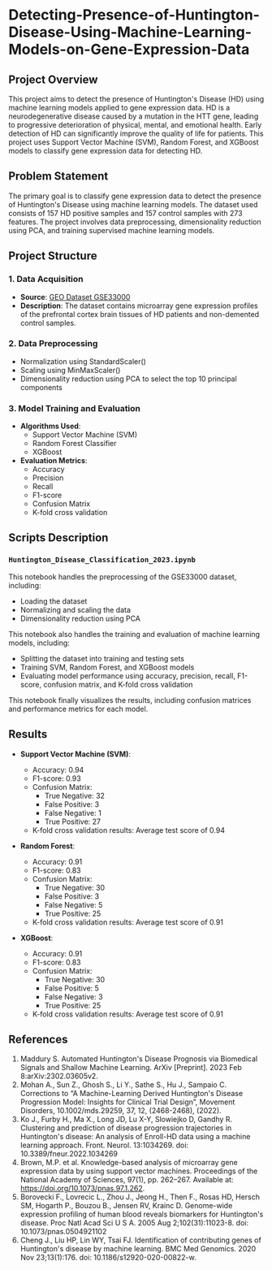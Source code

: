 # Detecting-Presence-of-Huntington-Disease-Using-Machine-Learning-Models-on-Gene-Expression-Data

## Project Overview

This project aims to detect the presence of Huntington's Disease (HD) using machine learning models applied to gene expression data. HD is a neurodegenerative disease caused by a mutation in the HTT gene, leading to progressive deterioration of physical, mental, and emotional health. Early detection of HD can significantly improve the quality of life for patients. This project uses Support Vector Machine (SVM), Random Forest, and XGBoost models to classify gene expression data for detecting HD.

## Problem Statement

The primary goal is to classify gene expression data to detect the presence of Huntington's Disease using machine learning models. The dataset used consists of 157 HD positive samples and 157 control samples with 273 features. The project involves data preprocessing, dimensionality reduction using PCA, and training supervised machine learning models.

## Project Structure

### 1. Data Acquisition
- **Source**: [GEO Dataset GSE33000](https://www.ncbi.nlm.nih.gov/geo/query/acc.cgi?acc=gse33000)
- **Description**: The dataset contains microarray gene expression profiles of the prefrontal cortex brain tissues of HD patients and non-demented control samples.

### 2. Data Preprocessing
- Normalization using StandardScaler()
- Scaling using MinMaxScaler()
- Dimensionality reduction using PCA to select the top 10 principal components

### 3. Model Training and Evaluation
- **Algorithms Used**:
  - Support Vector Machine (SVM)
  - Random Forest Classifier
  - XGBoost
- **Evaluation Metrics**:
  - Accuracy
  - Precision
  - Recall
  - F1-score
  - Confusion Matrix
  - K-fold cross validation

## Scripts Description

### `Huntington_Disease_Classification_2023.ipynb`
This notebook handles the preprocessing of the GSE33000 dataset, including:
- Loading the dataset
- Normalizing and scaling the data
- Dimensionality reduction using PCA
  
This notebook also handles the training and evaluation of machine learning models, including:
- Splitting the dataset into training and testing sets
- Training SVM, Random Forest, and XGBoost models
- Evaluating model performance using accuracy, precision, recall, F1-score, confusion matrix, and K-fold cross validation

This notebook finally visualizes the results, including confusion matrices and performance metrics for each model.

## Results

- **Support Vector Machine (SVM)**:
  - Accuracy: 0.94
  - F1-score: 0.93
  - Confusion Matrix: 
    - True Negative: 32
    - False Positive: 3
    - False Negative: 1
    - True Positive: 27
  - K-fold cross validation results: Average test score of 0.94

- **Random Forest**:
  - Accuracy: 0.91
  - F1-score: 0.83
  - Confusion Matrix: 
    - True Negative: 30
    - False Positive: 3
    - False Negative: 5
    - True Positive: 25
  - K-fold cross validation results: Average test score of 0.91

- **XGBoost**:
  - Accuracy: 0.91
  - F1-score: 0.83
  - Confusion Matrix: 
    - True Negative: 30
    - False Positive: 5
    - False Negative: 3
    - True Positive: 25
  - K-fold cross validation results: Average test score of 0.91

## References

1. Maddury S. Automated Huntington's Disease Prognosis via Biomedical Signals and Shallow Machine Learning. ArXiv [Preprint]. 2023 Feb 8:arXiv:2302.03605v2.
2. Mohan A., Sun Z., Ghosh S., Li Y., Sathe S., Hu J., Sampaio C. Corrections to “A Machine-Learning Derived Huntington's Disease Progression Model: Insights for Clinical Trial Design”, Movement Disorders, 10.1002/mds.29259, 37, 12, (2468-2468), (2022).
3. Ko J., Furby H., Ma X., Long JD, Lu X-Y, Slowiejko D, Gandhy R. Clustering and prediction of disease progression trajectories in Huntington's disease: An analysis of Enroll-HD data using a machine learning approach. Front. Neurol. 13:1034269. doi: 10.3389/fneur.2022.1034269
4. Brown, M.P. et al. Knowledge-based analysis of microarray gene expression data by using support vector machines. Proceedings of the National Academy of Sciences, 97(1), pp. 262–267. Available at: https://doi.org/10.1073/pnas.97.1.262.
5. Borovecki F., Lovrecic L., Zhou J., Jeong H., Then F., Rosas HD, Hersch SM, Hogarth P., Bouzou B., Jensen RV, Krainc D. Genome-wide expression profiling of human blood reveals biomarkers for Huntington's disease. Proc Natl Acad Sci U S A. 2005 Aug 2;102(31):11023-8. doi: 10.1073/pnas.0504921102
6. Cheng J., Liu HP, Lin WY, Tsai FJ. Identification of contributing genes of Huntington's disease by machine learning. BMC Med Genomics. 2020 Nov 23;13(1):176. doi: 10.1186/s12920-020-00822-w.





